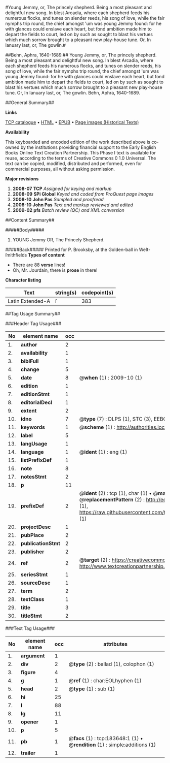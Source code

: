 #Young Jemmy, or, The princely shepherd. Being a most pleasant and delightful new song. In blest Arcadia, where each shepherd feeds his numerous flocks, and tunes on slender reeds, his song of love, while the fair nymphs trip round, the chief amongst 'um was young Jemmy found: for he with glances could enslave each heart, but fond ambition made him to depart the fields to court, led on by such as sought to blast his vertues which much sorrow brought to a pleasant new play-house tune. Or, In Ianuary last, or, The gowlin.#

##Behn, Aphra, 1640-1689.##
Young Jemmy, or, The princely shepherd. Being a most pleasant and delightful new song. In blest Arcadia, where each shepherd feeds his numerous flocks, and tunes on slender reeds, his song of love, while the fair nymphs trip round, the chief amongst 'um was young Jemmy found: for he with glances could enslave each heart, but fond ambition made him to depart the fields to court, led on by such as sought to blast his vertues which much sorrow brought to a pleasant new play-house tune. Or, In Ianuary last, or, The gowlin.
Behn, Aphra, 1640-1689.

##General Summary##

**Links**

[TCP catalogue](http://www.ota.ox.ac.uk/tcp/)  • 
[HTML](http://tei.it.ox.ac.uk/tcp/Texts-HTML/free/B01/B01555.html)  • 
[EPUB](http://tei.it.ox.ac.uk/tcp/Texts-EPUB/free/B01/B01555.epub) • 
[Page images (Historical Texts)](https://data.historicaltexts.jisc.ac.uk/view?pubId=eebo-99887372e&pageId=eebo-99887372e-183648-1)

**Availability**

This keyboarded and encoded edition of the
	       work described above is co-owned by the institutions
	       providing financial support to the Early English Books
	       Online Text Creation Partnership. This Phase I text is
	       available for reuse, according to the terms of Creative
	       Commons 0 1.0 Universal. The text can be copied,
	       modified, distributed and performed, even for
	       commercial purposes, all without asking permission.

**Major revisions**

1. __2008-07__ __TCP__ *Assigned for keying and markup*
1. __2008-09__ __SPi Global__ *Keyed and coded from ProQuest page images*
1. __2008-10__ __John Pas__ *Sampled and proofread*
1. __2008-10__ __John Pas__ *Text and markup reviewed and edited*
1. __2009-02__ __pfs__ *Batch review (QC) and XML conversion*

##Content Summary##

#####Body#####

1. YOUNG Jemmy OR, The Princely Shepherd.

#####Back#####
Printed for P. Brooksby, at the Golden-ball in Weſt-ſmithfields
**Types of content**

  * There are 88 **verse** lines!
  * Oh, Mr. Jourdain, there is **prose** in there!

**Character listing**


|Text|string(s)|codepoint(s)|
|---|---|---|
|Latin Extended-A|ſ|383|

##Tag Usage Summary##

###Header Tag Usage###

|No|element name|occ|attributes|
|---|---|---|---|
|1.|__author__|2||
|2.|__availability__|1||
|3.|__biblFull__|1||
|4.|__change__|5||
|5.|__date__|8| @__when__ (1) : 2009-10 (1)|
|6.|__edition__|1||
|7.|__editionStmt__|1||
|8.|__editorialDecl__|1||
|9.|__extent__|2||
|10.|__idno__|7| @__type__ (7) : DLPS (1), STC (3), EEBO-CITATION (1), PROQUEST (1), VID (1)|
|11.|__keywords__|1| @__scheme__ (1) : http://authorities.loc.gov/ (1)|
|12.|__label__|5||
|13.|__langUsage__|1||
|14.|__language__|1| @__ident__ (1) : eng (1)|
|15.|__listPrefixDef__|1||
|16.|__note__|8||
|17.|__notesStmt__|2||
|18.|__p__|11||
|19.|__prefixDef__|2| @__ident__ (2) : tcp (1), char (1)  •  @__matchPattern__ (2) : ([0-9\-]+):([0-9IVX]+) (1), (.+) (1)  •  @__replacementPattern__ (2) : http://eebo.chadwyck.com/downloadtiff?vid=$1&page=$2 (1), https://raw.githubusercontent.com/textcreationpartnership/Texts/master/tcpchars.xml#$1 (1)|
|20.|__projectDesc__|1||
|21.|__pubPlace__|2||
|22.|__publicationStmt__|2||
|23.|__publisher__|2||
|24.|__ref__|2| @__target__ (2) : https://creativecommons.org/publicdomain/zero/1.0/ (1), http://www.textcreationpartnership.org/docs/. (1)|
|25.|__seriesStmt__|1||
|26.|__sourceDesc__|1||
|27.|__term__|2||
|28.|__textClass__|1||
|29.|__title__|3||
|30.|__titleStmt__|2||


###Text Tag Usage###

|No|element name|occ|attributes|
|---|---|---|---|
|1.|__argument__|1||
|2.|__div__|2| @__type__ (2) : ballad (1), colophon (1)|
|3.|__figure__|4||
|4.|__g__|1| @__ref__ (1) : char:EOLhyphen (1)|
|5.|__head__|2| @__type__ (1) : sub (1)|
|6.|__hi__|25||
|7.|__l__|88||
|8.|__lg__|11||
|9.|__opener__|1||
|10.|__p__|5||
|11.|__pb__|1| @__facs__ (1) : tcp:183648:1 (1)  •  @__rendition__ (1) : simple:additions (1)|
|12.|__trailer__|1||
